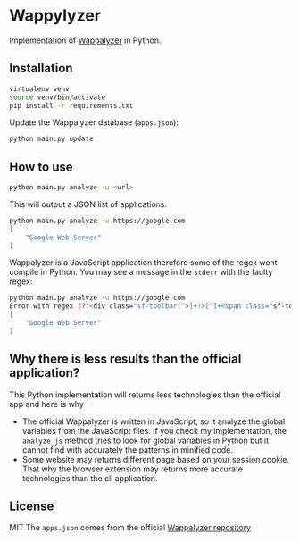 # Wappylyzer

Implementation of [Wappalyzer](https://www.wappalyzer.com/) in Python.


## Installation

```bash
virtualenv venv
source venv/bin/activate
pip install -r requirements.txt
```

Update the Wappalyzer database (`apps.json`):

```bash
python main.py update
```


## How to use

```bash
python main.py analyze -u <url>
```

This will output a JSON list of applications.

```bash
python main.py analyze -u https://google.com
[
    "Google Web Server"
]
```

Wappalyzer is a JavaScript application therefore some of the regex wont compile
in Python. You may see a message in the `stderr` with the faulty regex:

```bash
python main.py analyze -u https://google.com
Error with regex (?:<div class="sf-toolbar[^>]+?>[^]+<span class="sf-toolbar-value">([\d.])+|<div id="sfwdt[^"]+" class="[^"]*sf-toolbar)
[
    "Google Web Server"
]
```


## Why there is less results than the official application?

This Python implementation will returns less technologies than the official app
and here is why :

- The official Wappalyzer is written in JavaScript, so it analyze the global
variables from the JavaScript files. If you check my implementation, the
`analyze_js` method tries to look for global variables in Python but it cannot
find with accurately the patterns in minified code.
- Some website may returns different page based on your session cookie.
That why the browser extension may returns more accurate technologies than the
cli application.


## License

MIT
The `apps.json` comes from the official [Wappalyzer repository](https://github.com/AliasIO/wappalyzer)
